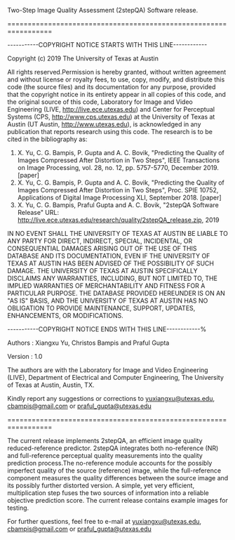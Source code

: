 Two-Step Image Quality Assessment (2stepQA) Software release.

=================================================================

-----------COPYRIGHT NOTICE STARTS WITH THIS LINE------------

Copyright (c) 2019 The University of Texas at Austin

All rights reserved.Permission is hereby granted, without written agreement and without license or royalty fees, to use, copy, modify, and distribute this code (the source files) and its documentation for any purpose, provided that the copyright notice in its entirety appear in all copies of this code, and the original source of this code, Laboratory for Image and Video Engineering (LIVE, http://live.ece.utexas.edu) and Center for Perceptual Systems (CPS, http://www.cps.utexas.edu) at the University of Texas at Austin (UT Austin, http://www.utexas.edu), is acknowledged in any publication that reports research using this code. The research is to be cited in the bibliography as:

1)  X. Yu, C. G. Bampis, P. Gupta and A. C. Bovik, "Predicting the Quality of Images Compressed After Distortion in Two Steps", IEEE Transactions on Image Processing, vol. 28, no. 12, pp. 5757-5770, December 2019. [paper]
2)  X. Yu, C. G. Bampis, P. Gupta and A. C. Bovik, "Predicting the Quality of Images Compressed After Distortion in Two Steps", Proc. SPIE 10752, Applications of Digital Image Processing XLI, September 2018. [paper]
3)  X. Yu, C. G. Bampis, Praful Gupta and A. C. Bovik, "2stepQA Software Release" 
URL: http://live.ece.utexas.edu/research/quality/2stepQA_release.zip, 2019

IN NO EVENT SHALL THE UNIVERSITY OF TEXAS AT AUSTIN BE LIABLE TO ANY PARTY FOR DIRECT, INDIRECT, SPECIAL, INCIDENTAL, OR CONSEQUENTIAL DAMAGES ARISING OUT OF THE USE OF THIS DATABASE AND ITS DOCUMENTATION, EVEN IF THE UNIVERSITY OF TEXAS AT AUSTIN HAS BEEN ADVISED OF THE POSSIBILITY OF SUCH DAMAGE. THE UNIVERSITY OF TEXAS AT AUSTIN SPECIFICALLY DISCLAIMS ANY WARRANTIES, INCLUDING, BUT NOT LIMITED TO, THE IMPLIED WARRANTIES OF MERCHANTABILITY AND FITNESS FOR A PARTICULAR PURPOSE. THE DATABASE PROVIDED HEREUNDER IS ON AN "AS IS" BASIS, AND THE UNIVERSITY OF TEXAS AT AUSTIN HAS NO OBLIGATION TO PROVIDE MAINTENANCE, SUPPORT, UPDATES, ENHANCEMENTS, OR MODIFICATIONS.

-----------COPYRIGHT NOTICE ENDS WITH THIS LINE------------%

Authors  : Xiangxu Yu, Christos Bampis and Praful Gupta

Version : 1.0

The authors are with the Laboratory for Image and Video Engineering (LIVE), Department of Electrical and Computer Engineering, The University of Texas at Austin, Austin, TX.

Kindly report any suggestions or corrections to yuxiangxu@utexas.edu, cbampis@gmail.com or praful_gupta@utexas.edu

=================================================================

The current release implements 2stepQA, an efficient image quality reduced-reference predictor. 2stepQA integrates both no-reference (NR) and full-reference perceptual quality measurements into the quality prediction process.The no-reference module accounts for the possibly imperfect quality of the source (reference) image, while the full-reference component measures the quality differences between the source image and its possibly further distorted version. A simple, yet very efficient, multiplication step fuses the two sources of information into a reliable objective prediction score.
The current release contains example images for testing.

For further questions, feel free to e-mail at yuxiangxu@utexas.edu, cbampis@gmail.com or praful_gupta@utexas.edu
